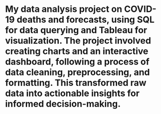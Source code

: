 # My data analysis project on COVID-19 deaths and forecasts, using SQL for data querying and Tableau for visualization. The project involved creating charts and an interactive dashboard, following a process of data cleaning, preprocessing, and formatting. This transformed raw data into actionable insights for informed decision-making.

